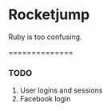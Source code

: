 # Rocketjump

Ruby is too confusing.

==============

### TODO

1. User logins and sessions
2. Facebook login